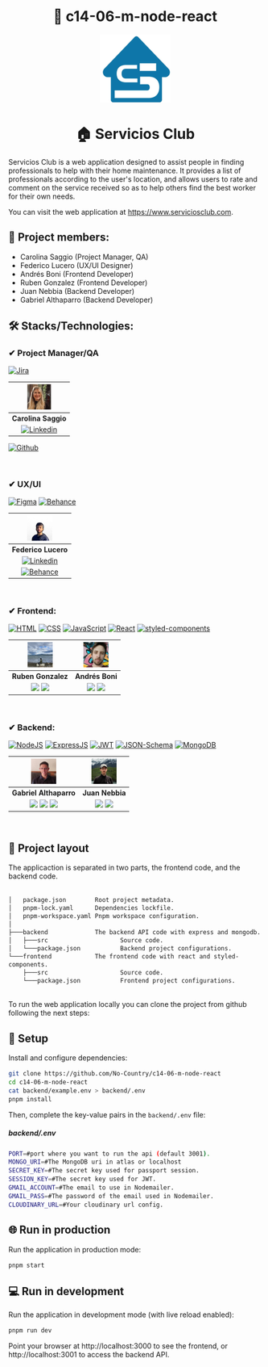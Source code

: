 <h1 align="center">🚀 c14-06-m-node-react</h1>

<p align="center">
  <img src="frontend/src/assets/logo/logo.png" alt="ServiciosClub logo"/>
</p>

<h1 align="center">🏠 Servicios Club</h1>


Servicios Club is a web application designed to assist people in finding professionals to help with their home maintenance. It provides a list of professionals according to the user's location, and allows users to rate and comment on the service received so as to help others find the best worker for their own needs.

You can visit the web application at https://www.serviciosclub.com.

## 👥 Project members:

- Carolina Saggio    (Project Manager, QA)  
- Federico Lucero    (UX/UI Designer)  
- Andrés Boni        (Frontend Developer)  
- Ruben Gonzalez     (Frontend Developer)  
- Juan Nebbia        (Backend Developer)  
- Gabriel Althaparro (Backend Developer)

## 🛠️ Stacks/Technologies:

### ✔ Project Manager/QA

[![Jira](https://img.shields.io/badge/Jira-0052CC?style=for-the-badge&logo=jira&logoColor=white)](https://www.atlassian.com/es/software/jira)


| <img src="docs/CarolinaSaggio.png" width=50>
|:-:|
| **Carolina Saggio**|
[![Linkedin](https://img.shields.io/badge/linkedin%20-%230077B5.svg?style=for-the-badge&logo=linkedin&logoColor=white)](https://www.linkedin.com/in/carolina-saggio-78338923)|
[![Github](https://img.shields.io/badge/github-%23121011.svg?&style=for-the-badge&logo=github&logoColor=white)](https://github.com/csaggio74)

<br>

### ✔ UX/UI
[![Figma](https://img.shields.io/badge/Figma-F24E1E?style=for-the-badge&logo=Figma&logoColor=white)](https://www.figma.com/)
[![Behance](https://img.shields.io/badge/Behance-100000?style=for-the-badge&logo=behance&logoColor=white)](https://www.behance.net)

| <img src="docs/FedericoLucero.png" width=50>
|:-:|
| **Federico Lucero**|
[![Linkedin](https://img.shields.io/badge/linkedin%20-%230077B5.svg?style=for-the-badge&logo=linkedin&logoColor=white)](https://www.behance.net/federicolucero1)|
[![Behance](https://img.shields.io/badge/Behance-100000?style=for-the-badge&logo=behance&logoColor=white)](https://www.behance.net/federicolucero1)|

<br>

### ✔ Frontend:

[![HTML](https://img.shields.io/badge/HTML-E34F26?style=for-the-badge&logo=html5&logoColor=white)](https://developer.mozilla.org/es/docs/Web/HTML)
[![CSS](https://img.shields.io/badge/CSS-1572B6?style=for-the-badge&logo=css3&logoColor=white)](https://developer.mozilla.org/es/docs/Web/CSS)
[![JavaScript](https://img.shields.io/badge/JavaScript-F7DF1E?style=for-the-badge&logo=javascript&logoColor=black)](https://developer.mozilla.org/es/docs/Web/JavaScript)
[![React](https://img.shields.io/badge/React-20232A?style=for-the-badge&logo=react&logoColor=61DAFB)](https://es.react.dev)
[![styled-components](https://img.shields.io/badge/styled--components-DB7093?style=for-the-badge&logo=styled-components&logoColor=white)](https://styled-components.com/)

| <img src="docs/RubenGonzalez.jpeg" width=50>| <img src="docs/AndresBoni.jpeg" width=50>|
|:-:|:-:|
| **Ruben Gonzalez**| **Andrés Boni**|
<a href="https://github.com/Ruben0x"><img src="https://img.shields.io/badge/github-%23121011.svg?&style=for-the-badge&logo=github&logoColor=white"/></a> <a href="https://www.linkedin.com/in/ruben-gonzalez-navarro"><img src="https://img.shields.io/badge/linkedin%20-%230077B5.svg?&style=for-the-badge&logo=linkedin&logoColor=white"/></a>|<a href="https://github.com/AndresBoni"><img src="https://img.shields.io/badge/github-%23121011.svg?&style=for-the-badge&logo=github&logoColor=white"/></a> <a href="https://www.linkedin.com/in/andresboni"><img src="https://img.shields.io/badge/linkedin%20-%230077B5.svg?&style=for-the-badge&logo=linkedin&logoColor=white"/></a> |

<br>

### ✔ Backend:
[![NodeJS](https://img.shields.io/badge/Node.js-43853D?style=for-the-badge&logo=node.js&logoColor=white)](https://nodejs.org)
[![ExpressJS](https://img.shields.io/badge/Express.js-404D59?style=for-the-badge)](https://expressjs.com)
[![JWT](https://img.shields.io/badge/JWT-gray?style=for-the-badge&logo=JSON%20web%20tokens)](https://jwt.io)
[![JSON-Schema](https://img.shields.io/badge/JSON%20Schema-000000?style=for-the-badge&logo=json&logoColor=yellow)](https://json-schema.org)
[![MongoDB](https://img.shields.io/badge/MongoDB-white?style=for-the-badge&logo=mongodb)](https://www.mongodb.com/es)

| <img src="docs/GabrielAlthaparro.jpeg" width=50>| <img src="docs/JuanNebbia.jpeg" width=50>|
|:-:|:-:|
| **Gabriel Althaparro**| **Juan Nebbia**|
<a href="https://github.com/GabrielAlthaparro"><img src="https://img.shields.io/badge/github-%23121011.svg?&style=for-the-badge&logo=github&logoColor=white"/></a> <a href="https://www.linkedin.com/in/gabriel-althaparro-simoni-b59b1a1b5"><img src="https://img.shields.io/badge/linkedin%20-%230077B5.svg?&style=for-the-badge&logo=linkedin&logoColor=white"/></a> <a href="https://gitlab.com/GabrielAlthaparro"><img src="https://img.shields.io/badge/GitLab-FCA121?style=for-the-badge&logo=gitlab&logoColor=white"/></a>|<a href="https://github.com/JuanNebbia"><img src="https://img.shields.io/badge/github-%23121011.svg?&style=for-the-badge&logo=github&logoColor=white"/></a> <a href="https://www.linkedin.com/in/juan-nebbia"><img src="https://img.shields.io/badge/linkedin%20-%230077B5.svg?&style=for-the-badge&logo=linkedin&logoColor=white"/></a>|

<br>

## 📐 Project layout

The applicaction is separated in two parts, the frontend code, and the backend code.

```
        
│   package.json        Root project metadata.
│   pnpm-lock.yaml      Dependencies lockfile.
│   pnpm-workspace.yaml Pnpm workspace configuration.
│
├───backend             The backend API code with express and mongodb.
│   ├───src                    Source code.
│   └───package.json           Backend project configurations.
└───frontend            The frontend code with react and styled-components.
    ├───src                    Source code.
    └───package.json           Frontend project configurations.

```

<br>
To run the web application locally you can clone the project from github following the next steps:

## 🚀 Setup

Install and configure dependencies:

```bash
git clone https://github.com/No-Country/c14-06-m-node-react
cd c14-06-m-node-react
cat backend/example.env > backend/.env
pnpm install
```

Then, complete the key-value pairs in the `backend/.env` file:

##### _backend/.env_

```bash
PORT=#port where you want to run the api (default 3001).
MONGO_URI=#The MongoDB uri in atlas or localhost
SECRET_KEY=#The secret key used for passport session.
SESSION_KEY=#The secret key used for JWT.
GMAIL_ACCOUNT=#The email to use in Nodemailer.
GMAIL_PASS=#The password of the email used in Nodemailer.
CLOUDINARY_URL=#Your cloudinary url config.
```

## 🌐 Run in production

Run the application in production mode:

```bash
pnpm start
```

## 💻 Run in development

Run the application in development mode (with live reload enabled):

```bash
pnpm run dev
```

Point your browser at http://localhost:3000 to see the frontend, or http://localhost:3001 to access the backend API.